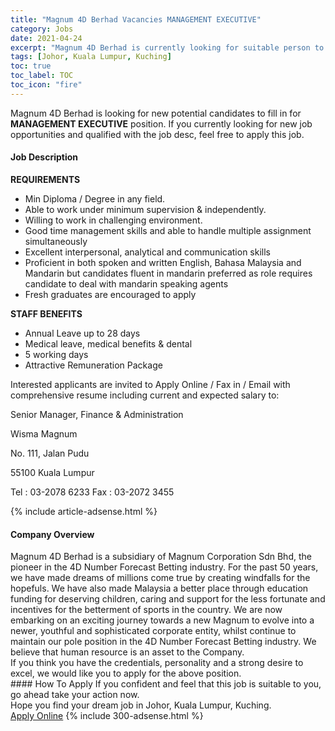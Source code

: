 ```yaml
---
title: "Magnum 4D Berhad Vacancies MANAGEMENT EXECUTIVE" 
category: Jobs 
date: 2021-04-24 
excerpt: "Magnum 4D Berhad is currently looking for suitable person to fill in the MANAGEMENT EXECUTIVE which based in Johor, Kuala Lumpur, Kuching" 
tags: [Johor, Kuala Lumpur, Kuching] 
toc: true 
toc_label: TOC 
toc_icon: "fire" 
--- 
```


<p>Magnum 4D Berhad is looking for new potential candidates to fill in for <b>MANAGEMENT EXECUTIVE</b> position. If you currently looking for new job opportunities and qualified with the job desc, feel free to apply this job.
</p><div><div><h4>Job Description</h4></div><div><div><span><div><p><strong>REQUIREMENTS</strong></p><ul><li>Min Diploma / Degree&#160;in any field.</li><li>Able to work under minimum supervision &amp; independently.</li><li>Willing to work in challenging environment.</li><li>Good time management skills and able to handle multiple assignment simultaneously</li><li>Excellent interpersonal, analytical and communication skills</li><li>Proficient in both spoken and written English, Bahasa Malaysia and Mandarin but candidates fluent in mandarin preferred as role requires candidate to deal with mandarin speaking agents</li><li>Fresh graduates are encouraged to apply</li></ul><p><strong>STAFF BENEFITS</strong></p><ul><li>Annual Leave up to 28 days</li><li>Medical leave, medical benefits &amp; dental</li><li>5 working days</li><li>Attractive Remuneration Package</li></ul><p>Interested applicants are invited to Apply Online / Fax in / Email with comprehensive resume including current and expected salary to:</p><p>Senior Manager, Finance &amp; Administration</p><p>Wisma Magnum</p><p>No. 111, Jalan Pudu</p><p>55100 Kuala Lumpur</p><p>Tel : 03-2078 6233 Fax : 03-2072 3455</p></div></span></div></div></div> 
{% include article-adsense.html %} 
<div><div><h4>Company Overview</h4></div><div><div><span><div><div>
	Magnum 4D Berhad is a subsidiary of Magnum Corporation Sdn Bhd,&#160;the pioneer in the 4D Number Forecast Betting industry. For the past&#160;50 years, we have made dreams of millions come true by creating windfalls for the hopefuls. We have also made Malaysia a better place through education funding for deserving children, caring and support for the less fortunate and incentives for the betterment of sports in the country. We are now embarking on an exciting journey towards a new Magnum to evolve into a newer, youthful and sophisticated corporate entity, whilst continue to maintain our pole position in the 4D Number Forecast Betting industry. We believe that human resource is an asset to the Company.</div>
<div>
	If you think you have the credentials, personality and a strong desire to excel, we would like you to apply for&#160;the above position.</div></div></span></div></div></div> 
#### How To Apply 
If you confident and feel that this job is suitable to you, go ahead take your action now. <br/> 
Hope you find your dream job in Johor, Kuala Lumpur, Kuching. <br/> 
<a href="https://www.jobstreet.com.my/en/job/management-executive-4545993?jobId=jobstreet-my-job-4545993&" class="btn btn--info" target="_blank" rel="nofollow noopenner">Apply Online</a> 
{% include 300-adsense.html %} 